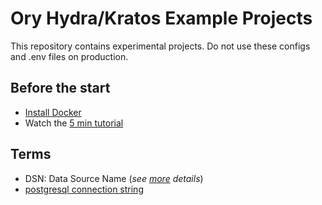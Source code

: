 # Ory Hydra/Kratos Example Projects

This repository contains experimental projects. Do not use these configs and .env files on production.

## Before the start

- [Install Docker](https://docs.docker.com/get-docker/)
- Watch the [5 min tutorial](https://www.ory.sh/docs/hydra/5min-tutorial)

## Terms

- DSN: Data Source Name (*see [more](https://www.ory.sh/docs/self-hosted/deployment) details*)
- [postgresql connection string](https://stackoverflow.com/a/20722229/6940144)